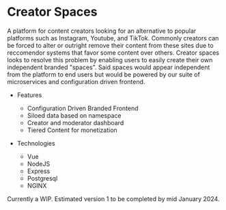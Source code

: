 # Creator Spaces
A platform for content creators looking for an alternative to popular platforms such as Instagram, Youtube, and TikTok. Commonly creators can be forced to alter or outright remove their content from these sites due to reccomendor systems that favor some content over others. Creator spaces looks to resolve this problem by enabling users to easily create their own independent branded "spaces". Said spaces would appear independent from the platform to end users but would be powered by our suite of microservices and configuration driven frontend.

- Features
  - Configuration Driven Branded Frontend
  - Siloed data based on namespace
  - Creator and moderator dashboard
  - Tiered Content for monetization

- Technologies
  - Vue
  - NodeJS
  - Express
  - Postgresql
  - NGINX

Currently a WIP. Estimated version 1 to be completed by mid January 2024. 
